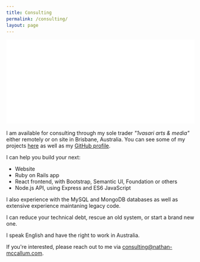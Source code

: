 ```yaml
---
title: Consulting
permalink: /consulting/
layout: page
---
```


![1vasari arts & media logo](/assets/1vas-logo-white.png)

I am available for consulting through my sole trader *"1vasari arts & media"* either remotely or on site in Brisbane, Australia.
You can see some of my projects [here](/projects/) as well as my [GitHub profile](http://github.com/1vasari).

I can help you build your next:

- Website
- Ruby on Rails app
- React frontend, with Bootstrap, Semantic UI, Foundation or others
- Node.js API, using Express and ES6 JavaScript

I also experience with the MySQL and MongoDB databases as well as extensive experience maintaning legacy code.

I can reduce your technical debt, rescue an old system, or start a brand new one.

I speak English and have the right to work in Australia.

If you're interested, please reach out to me via [consulting@nathan-mccallum.com](mailto:consulting@nathan-mccallum.com).
